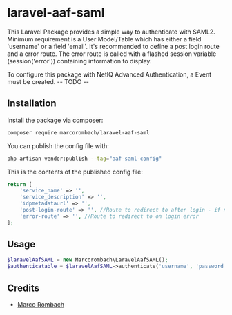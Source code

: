 # laravel-aaf-saml

This Laravel Package provides a simple way to authenticate with SAML2.
Minimum requirement is a User Model/Table which has either a field 'username' or a field 'email'.
It's recommended to define a post login route and a error route.
The error route is called with a flashed session variable (session('error')) containing information to display.

To configure this package with NetIQ Advanced Authentication, a Event must be created.
-- TODO --

## Installation

Install the package via composer:

```bash
composer require marcorombach/laravel-aaf-saml
```

You can publish the config file with:

```bash
php artisan vendor:publish --tag="aaf-saml-config"
```

This is the contents of the published config file:

```php
return [
    'service_name' => '',
    'service_description' => '',
    'idpmetadataurl' => '',
    'post-login-route' => '', //Route to redirect to after login - if not set you will be redirected to the base URL
    'error-route' => '', //Route to redirect to on login error
];
```


## Usage

```php
$laravelAafSAML = new Marcorombach\LaravelAafSAML();
$authenticatable = $laravelAafSAML->authenticate('username', 'password');
```


## Credits

- [Marco Rombach](https://github.com/marcorombach)
